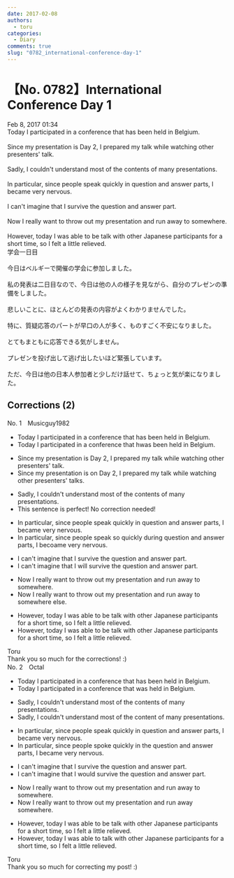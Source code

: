 ```yaml
---
date: 2017-02-08
authors:
  - toru
categories:
  - Diary
comments: true
slug: "0782_international-conference-day-1"
---
```


# 【No. 0782】International Conference Day 1
<div class="date">Feb 8, 2017 01:34</div>
<div id="post"><div id="body_show_ori">
Today I participated in a conference that has been held in Belgium.<br/><br/>Since my presentation is Day 2, I prepared my talk while watching other presenters' talk.<br/><br/>Sadly, I couldn't understand most of the contents of many presentations.<br/><br/>In particular, since people speak quickly in question and answer parts, I became very nervous.<br/><br/>I can't imagine that I survive the question and answer part.<br/><br/>Now I really want to throw out my presentation and run away to somewhere.<br/><br/>However, today I was able to be talk with other Japanese participants for a short time, so I felt a little relieved.
</div></div>

<!-- more -->

<div id="post_ja"><div id="body_show_mo">
学会一日目<br/><br/>今日はベルギーで開催の学会に参加しました。<br/><br/>私の発表は二日目なので、今日は他の人の様子を見ながら、自分のプレゼンの準備をしました。<br/><br/>悲しいことに、ほとんどの発表の内容がよくわかりませんでした。<br/><br/>特に、質疑応答のパートが早口の人が多く、ものすごく不安になりました。<br/><br/>とてもまともに応答できる気がしません。<br/><br/>プレゼンを投げ出して逃げ出したいほど緊張しています。<br/><br/>ただ、今日は他の日本人参加者と少しだけ話せて、ちょっと気が楽になりました。
</div></div>

## Corrections (2)
<div id="block"><div class="first_name"> No. 1　<span class="just_name">Musicguy1982</span></div><div id="block2">
<ul class="correction_field">
<li class="incorrect">Today I participated in a conference that has been held in Belgium.</li>
<li class="corrected correct">
Today I participated in a conference that <span class="f_gray"><span class="sline">h</span></span><span class="f_red">w</span>as <span class="f_gray"><span class="sline">been </span></span>held in Belgium.
</li>
</ul>
<ul class="correction_field">
<li class="incorrect">Since my presentation is Day 2, I prepared my talk while watching other presenters' talk.</li>
<li class="corrected correct">
Since my presentation is <span class="f_red">on </span>Day 2, I prepared my talk while watching other presenters' talk<span class="f_red">s</span>.
</li>
</ul>
<ul class="correction_field">
<li class="incorrect">Sadly, I couldn't understand most of the contents of many presentations.</li>
<li class="corrected perfect">This sentence is perfect! No correction needed!</li>
</ul>
<ul class="correction_field">
<li class="incorrect">In particular, since people speak quickly in question and answer parts, I became very nervous.</li>
<li class="corrected correct">
In particular, since people speak <span class="f_red">so </span>quickly <span class="f_red">dur</span>in<span class="f_red">g</span> question and answer parts, I bec<span class="f_red">o</span><span class="f_gray"><span class="sline">a</span></span>me very nervous.
</li>
</ul>
<ul class="correction_field">
<li class="incorrect">I can't imagine that I survive the question and answer part.</li>
<li class="corrected correct">
I can't imagine that I <span class="f_red">will </span>survive the question and answer part.
</li>
</ul>
<ul class="correction_field">
<li class="incorrect">Now I really want to throw out my presentation and run away to somewhere.</li>
<li class="corrected correct">
Now I really want to throw out my presentation and run away to somewhere<span class="f_red"> else</span>.
</li>
</ul>
<ul class="correction_field">
<li class="incorrect">However, today I was able to be talk with other Japanese participants for a short time, so I felt a little relieved.</li>
<li class="corrected correct">
However, today I was able to <span class="f_gray"><span class="sline">be </span></span>talk with other Japanese participants for a short time, so I felt a little relieved.
</li>
</ul>
</div><div class="name"><span class="just_name">Toru</span><br>
Thank you so much for the corrections! :)
</div>
</div>
<div id="block"><div class="first_name"> No. 2　<span class="just_name">Octal</span></div><div id="block2">
<ul class="correction_field">
<li class="incorrect">Today I participated in a conference that has been held in Belgium.</li>
<li class="corrected correct">
Today I participated in a conference that was held in Belgium.
</li>
</ul>
<ul class="correction_field">
<li class="incorrect">Sadly, I couldn't understand most of the contents of many presentations.</li>
<li class="corrected correct">
Sadly, I couldn't understand most of the content of many presentations.
</li>
</ul>
<ul class="correction_field">
<li class="incorrect">In particular, since people speak quickly in question and answer parts, I became very nervous.</li>
<li class="corrected correct">
In particular, since people spoke quickly in the question and answer parts, I became very nervous.
</li>
</ul>
<ul class="correction_field">
<li class="incorrect">I can't imagine that I survive the question and answer part.</li>
<li class="corrected correct">
I can't imagine that I would survive the question and answer part.
</li>
</ul>
<ul class="correction_field">
<li class="incorrect">Now I really want to throw out my presentation and run away to somewhere.</li>
<li class="corrected correct">
Now I really want to throw out my presentation and run away somewhere.
</li>
</ul>
<ul class="correction_field">
<li class="incorrect">However, today I was able to be talk with other Japanese participants for a short time, so I felt a little relieved.</li>
<li class="corrected correct">
However, today I was able to talk with other Japanese participants for a short time, so I felt a little relieved.
</li>
</ul>
</div><div class="name"><span class="just_name">Toru</span><br>
Thank you so much for correcting my post! :)
</div>
</div>
